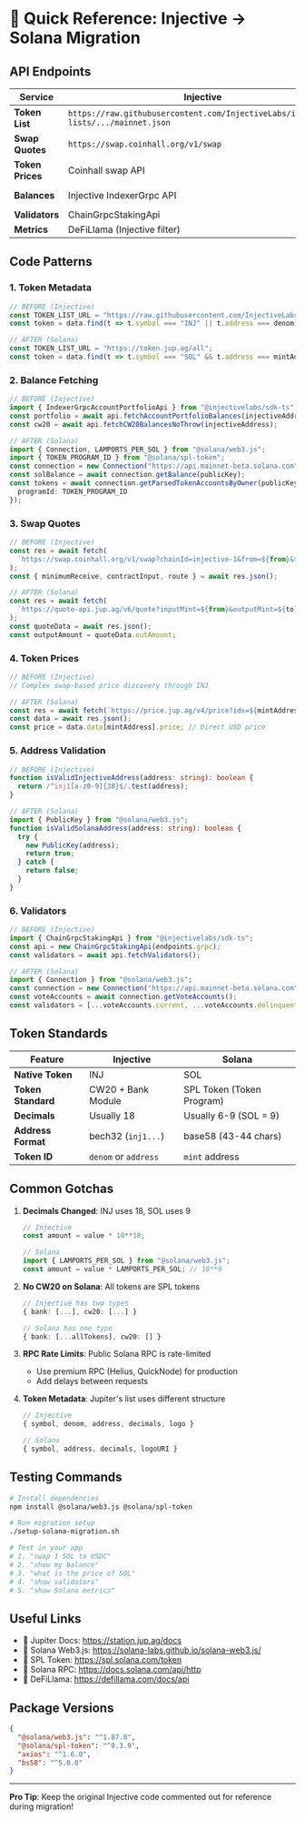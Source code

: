 # 🚀 Quick Reference: Injective → Solana Migration

## API Endpoints

| Service | Injective | Solana |
|---------|-----------|--------|
| **Token List** | `https://raw.githubusercontent.com/InjectiveLabs/injective-lists/.../mainnet.json` | `https://token.jup.ag/all` |
| **Swap Quotes** | `https://swap.coinhall.org/v1/swap` | `https://quote-api.jup.ag/v6/quote` |
| **Token Prices** | Coinhall swap API | `https://price.jup.ag/v4/price?ids=MINT` |
| **Balances** | Injective IndexerGrpc API | Solana RPC `getBalance()` + `getParsedTokenAccountsByOwner()` |
| **Validators** | ChainGrpcStakingApi | Solana RPC `getVoteAccounts()` |
| **Metrics** | DeFiLlama (Injective filter) | DeFiLlama (Solana filter) |

## Code Patterns

### 1. Token Metadata
```typescript
// BEFORE (Injective)
const TOKEN_LIST_URL = "https://raw.githubusercontent.com/InjectiveLabs/injective-lists/.../mainnet.json";
const token = data.find(t => t.symbol === "INJ" || t.address === denom);

// AFTER (Solana)
const TOKEN_LIST_URL = "https://token.jup.ag/all";
const token = data.find(t => t.symbol === "SOL" && t.address === mintAddress);
```

### 2. Balance Fetching
```typescript
// BEFORE (Injective)
import { IndexerGrpcAccountPortfolioApi } from "@injectivelabs/sdk-ts";
const portfolio = await api.fetchAccountPortfolioBalances(injectiveAddress);
const cw20 = await api.fetchCW20BalancesNoThrow(injectiveAddress);

// AFTER (Solana)
import { Connection, LAMPORTS_PER_SOL } from "@solana/web3.js";
import { TOKEN_PROGRAM_ID } from "@solana/spl-token";
const connection = new Connection("https://api.mainnet-beta.solana.com");
const solBalance = await connection.getBalance(publicKey);
const tokens = await connection.getParsedTokenAccountsByOwner(publicKey, {
  programId: TOKEN_PROGRAM_ID
});
```

### 3. Swap Quotes
```typescript
// BEFORE (Injective)
const res = await fetch(
  `https://swap.coinhall.org/v1/swap?chainId=injective-1&from=${from}&to=${to}&amount=${amount}&slippageBps=500`
);
const { minimumReceive, contractInput, route } = await res.json();

// AFTER (Solana)
const res = await fetch(
  `https://quote-api.jup.ag/v6/quote?inputMint=${from}&outputMint=${to}&amount=${amount}&slippageBps=50`
);
const quoteData = await res.json();
const outputAmount = quoteData.outAmount;
```

### 4. Token Prices
```typescript
// BEFORE (Injective)
// Complex swap-based price discovery through INJ

// AFTER (Solana)
const res = await fetch(`https://price.jup.ag/v4/price?ids=${mintAddress}`);
const data = await res.json();
const price = data.data[mintAddress].price; // Direct USD price
```

### 5. Address Validation
```typescript
// BEFORE (Injective)
function isValidInjectiveAddress(address: string): boolean {
  return /^inj1[a-z0-9]{38}$/.test(address);
}

// AFTER (Solana)
import { PublicKey } from "@solana/web3.js";
function isValidSolanaAddress(address: string): boolean {
  try {
    new PublicKey(address);
    return true;
  } catch {
    return false;
  }
}
```

### 6. Validators
```typescript
// BEFORE (Injective)
import { ChainGrpcStakingApi } from "@injectivelabs/sdk-ts";
const api = new ChainGrpcStakingApi(endpoints.grpc);
const validators = await api.fetchValidators();

// AFTER (Solana)
import { Connection } from "@solana/web3.js";
const connection = new Connection("https://api.mainnet-beta.solana.com");
const voteAccounts = await connection.getVoteAccounts();
const validators = [...voteAccounts.current, ...voteAccounts.delinquent];
```

## Token Standards

| Feature | Injective | Solana |
|---------|-----------|--------|
| **Native Token** | INJ | SOL |
| **Token Standard** | CW20 + Bank Module | SPL Token (Token Program) |
| **Decimals** | Usually 18 | Usually 6-9 (SOL = 9) |
| **Address Format** | bech32 (`inj1...`) | base58 (43-44 chars) |
| **Token ID** | `denom` or `address` | `mint` address |

## Common Gotchas

1. **Decimals Changed**: INJ uses 18, SOL uses 9
   ```typescript
   // Injective
   const amount = value * 10**18;
   
   // Solana
   import { LAMPORTS_PER_SOL } from "@solana/web3.js";
   const amount = value * LAMPORTS_PER_SOL; // 10**9
   ```

2. **No CW20 on Solana**: All tokens are SPL tokens
   ```typescript
   // Injective has two types
   { bank: [...], cw20: [...] }
   
   // Solana has one type
   { bank: [...allTokens], cw20: [] }
   ```

3. **RPC Rate Limits**: Public Solana RPC is rate-limited
   - Use premium RPC (Helius, QuickNode) for production
   - Add delays between requests

4. **Token Metadata**: Jupiter's list uses different structure
   ```typescript
   // Injective
   { symbol, denom, address, decimals, logo }
   
   // Solana
   { symbol, address, decimals, logoURI }
   ```

## Testing Commands

```bash
# Install dependencies
npm install @solana/web3.js @solana/spl-token

# Run migration setup
./setup-solana-migration.sh

# Test in your app
# 1. "swap 1 SOL to USDC"
# 2. "show my balance"
# 3. "what is the price of SOL"
# 4. "show validators"
# 5. "show Solana metrics"
```

## Useful Links

- 🔗 Jupiter Docs: https://station.jup.ag/docs
- 🔗 Solana Web3.js: https://solana-labs.github.io/solana-web3.js/
- 🔗 SPL Token: https://spl.solana.com/token
- 🔗 Solana RPC: https://docs.solana.com/api/http
- 🔗 DeFiLlama: https://defillama.com/docs/api

## Package Versions

```json
{
  "@solana/web3.js": "^1.87.0",
  "@solana/spl-token": "^0.3.9",
  "axios": "^1.6.0",
  "bs58": "^5.0.0"
}
```

---

**Pro Tip**: Keep the original Injective code commented out for reference during migration!

